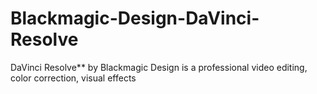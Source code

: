 # Blackmagic-Design-DaVinci-Resolve
DaVinci Resolve** by Blackmagic Design is a professional video editing, color correction, visual effects
